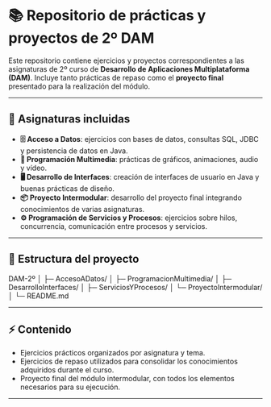# 📚 Repositorio de prácticas y proyectos de 2º DAM

Este repositorio contiene ejercicios y proyectos correspondientes a las asignaturas de 2º curso de **Desarrollo de Aplicaciones Multiplataforma (DAM)**. Incluye tanto prácticas de repaso como el **proyecto final** presentado para la realización del módulo.

---

## 🏫 Asignaturas incluidas

- **🗄 Acceso a Datos**: ejercicios con bases de datos, consultas SQL, JDBC y persistencia de datos en Java.  
- **🎨 Programación Multimedia**: prácticas de gráficos, animaciones, audio y vídeo.  
- **🖥 Desarrollo de Interfaces**: creación de interfaces de usuario en Java y buenas prácticas de diseño.  
- **📦 Proyecto Intermodular**: desarrollo del proyecto final integrando conocimientos de varias asignaturas.  
- **⚙ Programación de Servicios y Procesos**: ejercicios sobre hilos, concurrencia, comunicación entre procesos y servicios.

---

## 📂 Estructura del proyecto
DAM-2º
│
├─ AccesoADatos/
│
├─ ProgramacionMultimedia/
│
├─ DesarrolloInterfaces/
│
├─ ServiciosYProcesos/
│
└─ ProyectoIntermodular/
│
└─ README.md

---

## ⚡ Contenido

- Ejercicios prácticos organizados por asignatura y tema.  
- Ejercicios de repaso utilizados para consolidar los conocimientos adquiridos durante el curso.  
- Proyecto final del módulo intermodular, con todos los elementos necesarios para su ejecución.

---
